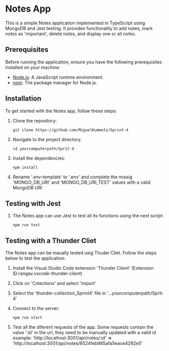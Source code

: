 # Notes App

This is a simple Notes application implemented in TypeScript using MongoDB and Jest testing. 
It provides functionality to add notes, mark notes as 'important', delete notes, and display one or all notes.

## Prerequisites

Before running the application, ensure you have the following prerequisites installed on your machine:

- [Node.js](https://nodejs.org/): A JavaScript runtime environment.
- [npm](https://www.npmjs.com/package/npm): The package manager for Node.js.

## Installation

To get started with the Notes app, follow these steps:

1. Clone the repository:

   ```shell
   git clone https://github.com/MiguelKummetz/Sprint-4
   ```

2. Navigate to the project directory:

   ```shell
   cd yourcomputerpath/Sprit-4
   ```

3. Install the dependencies:

   ```shell
   npm install
   ```
4. Rename '.env-template' to '.env' and complete the missig 'MONGO_DB_URI' and 'MONGO_DB_URI_TEST' values with a valid MongoDB URI

## Testing with Jest

1. The Notes app can use Jest to test all its functions using the next script:

   ```shell
   npm run test
   ```

## Testing with a Thunder Cliet

The Notes app can be maually tested usig Thuder Cliet. Follow the steps below to test the application:

1. Install the Visual Studio Code extension 'Thunder Client' (Extension ID:rangav.vscode-thunder-client)
2. Click on 'Colections' and select 'import'
3. Select the 'thunder-collection_Sprint4' file in '...yourcomputerpath/Sprit-4'
4. Connect to the server:

   ```shell
   npm run start
   ```
5. Test all the diferent requests of the app. 
   Some requests contain the value ':id' in the url, they need to be manually updated with a valid id
   example: 'http://localhost:3001/api/notes/:id' => 'http://localhost:3001/api/notes/6524feb985afa5eace4292e5'
